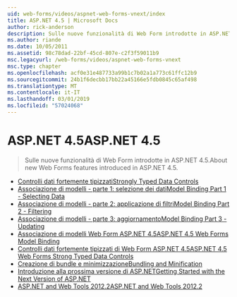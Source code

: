 ```yaml
---
uid: web-forms/videos/aspnet-web-forms-vnext/index
title: ASP.NET 4.5 | Microsoft Docs
author: rick-anderson
description: Sulle nuove funzionalità di Web Form introdotte in ASP.NET 4.5.
ms.author: riande
ms.date: 10/05/2011
ms.assetid: 98c78dad-22bf-45cd-807e-c2f3f59011b9
msc.legacyurl: /web-forms/videos/aspnet-web-forms-vnext
msc.type: chapter
ms.openlocfilehash: acf0e31e487733a99b1c7b02a1a773c61ffc12b9
ms.sourcegitcommit: 24b1f6decbb17bb22a45166e5fdb0845c65af498
ms.translationtype: MT
ms.contentlocale: it-IT
ms.lasthandoff: 03/01/2019
ms.locfileid: "57024068"
---
```

<a name="aspnet-45"></a><span data-ttu-id="00505-103">ASP.NET 4.5</span><span class="sxs-lookup"><span data-stu-id="00505-103">ASP.NET 4.5</span></span>
====================
> <span data-ttu-id="00505-104">Sulle nuove funzionalità di Web Form introdotte in ASP.NET 4.5.</span><span class="sxs-lookup"><span data-stu-id="00505-104">About new Web Forms features introduced in ASP.NET 4.5.</span></span>


- [<span data-ttu-id="00505-105">Controlli dati fortemente tipizzati</span><span class="sxs-lookup"><span data-stu-id="00505-105">Strongly Typed Data Controls</span></span>](aspnet-vnext-videos-strongly-typed-data-controls.md)
- [<span data-ttu-id="00505-106">Associazione di modelli - parte 1: selezione dei dati</span><span class="sxs-lookup"><span data-stu-id="00505-106">Model Binding Part 1 - Selecting Data</span></span>](aspnet-vnext-videos-model-binding-part-1-selecting-data.md)
- [<span data-ttu-id="00505-107">Associazione di modelli - parte 2: applicazione di filtri</span><span class="sxs-lookup"><span data-stu-id="00505-107">Model Binding Part 2 - Filtering</span></span>](aspnet-vnext-videos-model-binding-part-2-filtering.md)
- [<span data-ttu-id="00505-108">Associazione di modelli - parte 3: aggiornamento</span><span class="sxs-lookup"><span data-stu-id="00505-108">Model Binding Part 3 - Updating</span></span>](aspnet-vnext-videos-model-binding-part-3-updating.md)
- [<span data-ttu-id="00505-109">Associazione di modelli Web Form ASP.NET 4.5</span><span class="sxs-lookup"><span data-stu-id="00505-109">ASP.NET 4.5 Web Forms Model Binding</span></span>](aspnet-45-web-forms-model-binding.md)
- [<span data-ttu-id="00505-110">Controlli dati fortemente tipizzati di Web Form ASP.NET 4.5</span><span class="sxs-lookup"><span data-stu-id="00505-110">ASP.NET 4.5 Web Forms Strong Typed Data Controls</span></span>](aspnet-45-web-forms-strong-typed-data-controls.md)
- [<span data-ttu-id="00505-111">Creazione di bundle e minimizzazione</span><span class="sxs-lookup"><span data-stu-id="00505-111">Bundling and Minification</span></span>](aspnet-vnext-videos-bundling-and-minification.md)
- [<span data-ttu-id="00505-112">Introduzione alla prossima versione di ASP.NET</span><span class="sxs-lookup"><span data-stu-id="00505-112">Getting Started with the Next Version of ASP.NET</span></span>](getting-started-with-the-next-version-of-aspnet.md)
- [<span data-ttu-id="00505-113">ASP.NET and Web Tools 2012.2</span><span class="sxs-lookup"><span data-stu-id="00505-113">ASP.NET and Web Tools 2012.2</span></span>](aspnet-and-web-tools-20122.md)
